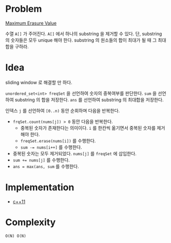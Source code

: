 # Problem

[Maximum Erasure Value](https://leetcode.com/problems/maximum-erasure-value/)

수열 `A[]` 가 주어진다. `A[]` 에서 하나의 substring 을 제거할 수
있다. 단, substring 의 숫자들은 모두 unique 해야 한다. substring 의
원소들의 합이 최대가 될 때 그 최대합을 구하라.

# Idea

sliding window 로 해결할 만 하다.

`unordered_set<int> freqSet` 을 선언하여 숫자의 중복여부를 판단한다.
`sum` 을 선언하여 substring 의 합을 저장한다. `ans` 를 선언하여
substring 의 최대합을 저장한다.

인덱스 `j` 를 선언하여 `[0..n)` 동안 순회하며 다음을 반복한다. 

* `frqSet.count(nums[j]) > 0` 동안 다음을 반복한다.
  * 중복된 숫자가 존재한다는 의미이다. `i` 를 한칸씩 옮기면서 중복된
    숫자를 제거해야 한다.
  * `freqSet.erase(nums[i])` 를 수행한다.
  * `sum -= nums[i++]` 를 수행한다.
* 중복된 숫자는 모두 제거되었다. `nums[j]` 를 `freqSet` 에 삽입한다.
* `sum += nums[j]` 를 수행한다.
* `ans = max(ans, sum` 를 수행한다.
 
# Implementation

* [c++11](a.cpp)

# Complexity

```
O(N) O(N)
```
